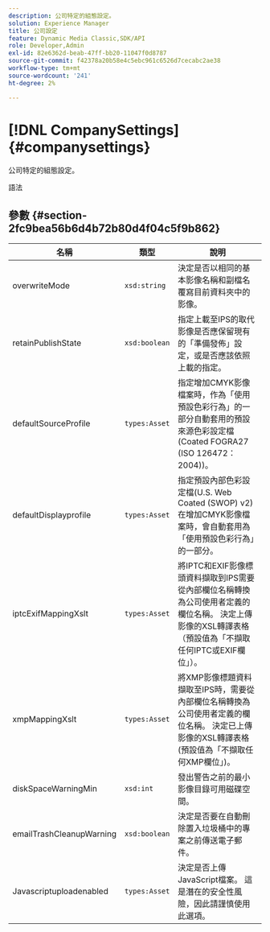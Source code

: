 ```yaml
---
description: 公司特定的組態設定。
solution: Experience Manager
title: 公司設定
feature: Dynamic Media Classic,SDK/API
role: Developer,Admin
exl-id: 82e6362d-beab-47ff-bb20-11047f0d8787
source-git-commit: f42378a20b58e4c5ebc961c6526d7cecabc2ae38
workflow-type: tm+mt
source-wordcount: '241'
ht-degree: 2%

---
```


# [!DNL CompanySettings]{#companysettings}

公司特定的組態設定。

語法

## 參數 {#section-2fc9bea56b6d4b72b80d4f04c5f9b862}

| 名稱 | 類型 | 說明 |
|---|---|---|
| overwriteMode | `xsd:string` | 決定是否以相同的基本影像名稱和副檔名覆寫目前資料夾中的影像。 |
| retainPublishState | `xsd:boolean` | 指定上載至IPS的取代影像是否應保留現有的「準備發佈」設定，或是否應該依照上載的指定。 |
| defaultSourceProfile | `types:Asset` | 指定增加CMYK影像檔案時，作為「使用預設色彩行為」的一部分自動套用的預設來源色彩設定檔(Coated FOGRA27 (ISO 126472：2004))。 |
| defaultDisplayprofile | `types:Asset` | 指定預設內部色彩設定檔(U.S. Web Coated (SWOP) v2)在增加CMYK影像檔案時，會自動套用為「使用預設色彩行為」的一部分。 |
| iptcExifMappingXslt | `types:Asset` | 將IPTC和EXIF影像標頭資料擷取到IPS需要從內部欄位名稱轉換為公司使用者定義的欄位名稱。 決定上傳影像的XSL轉譯表格（預設值為「不擷取任何IPTC或EXIF欄位」）。 |
| xmpMappingXslt | `types:Asset` | 將XMP影像標題資料擷取至IPS時，需要從內部欄位名稱轉換為公司使用者定義的欄位名稱。 決定已上傳影像的XSL轉譯表格(預設值為「不擷取任何XMP欄位」)。 |
| diskSpaceWarningMin | `xsd:int` | 發出警告之前的最小影像目錄可用磁碟空間。 |
| emailTrashCleanupWarning | `xsd:boolean` | 決定是否要在自動刪除置入垃圾桶中的專案之前傳送電子郵件。 |
| Javascriptuploadenabled | `types:Asset` | 決定是否上傳JavaScript檔案。 這是潛在的安全性風險，因此請謹慎使用此選項。 |
